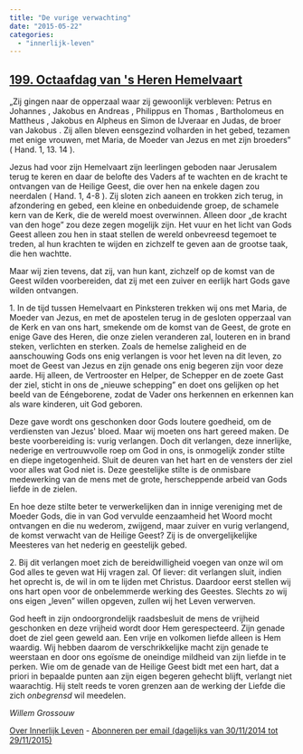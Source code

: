 ```yaml
---
title: "De vurige verwachting"
date: "2015-05-22"
categories: 
  - "innerlijk-leven"
---
```


## [199\. Octaafdag van 's Heren Hemelvaart](http://ift.tt/1Hish7v)

„Zij gingen naar de opperzaal waar zij gewoonlijk verbleven: Petrus en Johannes , Jakobus en Andreas , Philippus en Thomas , Bartholomeus en Mattheus , Jakobus en Alpheus en Simon de IJveraar en Judas, de broer van Jakobus . Zij allen bleven eensgezind volharden in het gebed, tezamen met enige vrouwen, met Maria, de Moeder van Jezus en met zijn broeders” ( Hand. 1, 13. 14 ).

Jezus had voor zijn Hemelvaart zijn leerlingen geboden naar Jerusalem terug te keren en daar de belofte des Vaders af te wachten en de kracht te ontvangen van de Heilige Geest, die over hen na enkele dagen zou neerdalen ( Hand. 1, 4-8 ). Zij sloten zich aaneen en trokken zich terug, in afzondering en gebed, een kleine en onbeduidende groep, de schamele kern van de Kerk, die de wereld moest overwinnen. Alleen door „de kracht van den hoge” zou deze zegen mogelijk zijn. Het vuur en het licht van Gods Geest alleen zou hen in staat stellen de wereld onbevreesd tegemoet te treden, al hun krachten te wijden en zichzelf te geven aan de grootse taak, die hen wachtte.

Maar wij zien tevens, dat zij, van hun kant, zichzelf op de komst van de Geest wilden voorbereiden, dat zij met een zuiver en eerlijk hart Gods gave wilden ontvangen.

1\. In de tijd tussen Hemelvaart en Pinksteren trekken wij ons met Maria, de Moeder van Jezus, en met de apostelen terug in de gesloten opperzaal van de Kerk en van ons hart, smekende om de komst van de Geest, de grote en enige Gave des Heren, die onze zielen veranderen zal, louteren en in brand steken, verlichten en sterken. Zoals de hemelse zaligheid en de aanschouwing Gods ons enig verlangen is voor het leven na dit leven, zo moet de Geest van Jezus en zijn genade ons enig begeren zijn voor deze aarde. Hij alleen, de Vertrooster en Helper, de Schepper en de zoete Gast der ziel, sticht in ons de „nieuwe schepping” en doet ons gelijken op het beeld van de Eéngeborene, zodat de Vader ons herkennen en erkennen kan als ware kinderen, uit God geboren.

Deze gave wordt ons geschonken door Gods loutere goedheid, om de verdiensten van Jezus' bloed. Maar wij moeten ons hart gereed maken. De beste voorbereiding is: vurig verlangen. Doch dit verlangen, deze innerlijke, nederige en vertrouwvolle roep om God in ons, is onmogelijk zonder stilte en diepe ingetogenheid. Sluit de deuren van het hart en de vensters der ziel voor alles wat God niet is. Deze geestelijke stilte is de onmisbare medewerking van de mens met de grote, herscheppende arbeid van Gods liefde in de zielen.

En hoe deze stilte beter te verwerkelijken dan in innige vereniging met de Moeder Gods, die in van God vervulde eenzaamheid het Woord mocht ontvangen en die nu wederom, zwijgend, maar zuiver en vurig verlangend, de komst verwacht van de Heilige Geest? Zij is de onvergelijkelijke Meesteres van het nederig en geestelijk gebed.

2\. Bij dit verlangen moet zich de bereidwilligheid voegen van onze wil om God alles te geven wat Hij vragen zal. Of liever: dit verlangen sluit, indien het oprecht is, de wil in om te lijden met Christus. Daardoor eerst stellen wij ons hart open voor de onbelemmerde werking des Geestes. Slechts zo wij ons eigen „leven” willen opgeven, zullen wij het Leven verwerven.

God heeft in zijn ondoorgrondelijk raadsbesluit de mens de vrijheid geschonken en deze vrijheid wordt door Hem gerespecteerd. Zijn genade doet de ziel geen geweld aan. Een vrije en volkomen liefde alleen is Hem waardig. Wij hebben daarom de verschrikkelijke macht zijn genade te weerstaan en door ons egoïsme de oneindige mildheid van zijn liefde in te perken. Wie om de genade van de Heilige Geest bidt met een hart, dat a priori in bepaalde punten aan zijn eigen begeren gehecht blijft, verlangt niet waarachtig. Hij stelt reeds te voren grenzen aan de werking der Liefde die zich _onbegrensd_ wil meedelen.

_Willem Grossouw_

[Over Innerlijk Leven](http://ift.tt/1y6X5mY) - [Abonneren per email (dagelijks van 30/11/2014 tot 29/11/2015)](http://eepurl.com/9P3DT)
